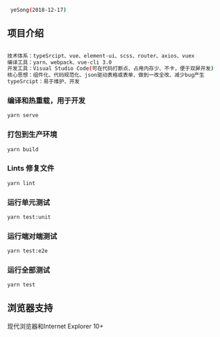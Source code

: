 
```bash
 yeSong(2018-12-17)
```
## 项目介绍
```bash

技术体系：typeSrcipt、vue、element-ui、scss、router、axios、vuex
编译工具：yarn、webpack、vue-cli 3.0
开发工具：Visual Studio Code(可在代码打断点、占用内存少、不卡，便于双屏开发)
核心思想：组件化、代码规范化、json驱动表格或表单、做到一改全改、减少bug产生
typeSrcipt：易于维护、开发

```

### 编译和热重载，用于开发

```bash
yarn serve
```

### 打包到生产环境

```bash
yarn build
```

### Lints 修复文件

```bash
yarn lint
```

### 运行单元测试

```bash
yarn test:unit
```

### 运行端对端测试

```bash
yarn test:e2e
```

### 运行全部测试

```bash
yarn test
```

## 浏览器支持

现代浏览器和Internet Explorer 10+